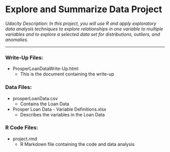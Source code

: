 # Explore and Summarize Data Project

*Udacity Description: In this project, you will use R and apply exploratory data analysis techniques to explore relationships in one variable to multiple variables and to explore a selected data set for distributions, outliers, and anomalies.*

---

### Write-Up Files:
* ProsperLoanDataWrite-Up.html
    * This is the document containing the write-up

### Data Files:
* prosperLoanData.csv
    * Contains the Loan Data
* Prosper Loan Data - Variable Definitions.xlsx
    * Describes the variables in the Loan Data 

### R Code Files:
* project.rmd
    * R Markdown file containing the code and data analysis
